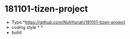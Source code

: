 # 181101-tizen-project


* Typo
  *https://github.com/NohYunah/181101-tizen-project
* coding style
  * 
  *
* bulid
